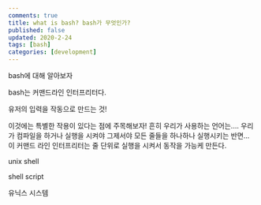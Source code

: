 ```yaml
---
comments: true
title: what is bash? bash가 무엇인가?
published: false
updated: 2020-2-24
tags: [bash]
categories: [development]
---
```


bash에 대해 알아보자



bash는 커맨드라인 인터프리터다.

유저의 입력을 작동으로 만드는 것!

이것에는 특별한 작용이 있다는 점에 주목해보자! 흔히 우리가 사용하는 언어는.... 우리가 컴파일을 하거나 실행을 시켜야 그제서야 모든 줄들을 하나하나 실행시키는 반면... 이 커맨드 라인 인터프리터는 줄 단위로 실행을 시켜서 동작을 가능케 만든다.



unix shell

shell script



유닉스 시스템

